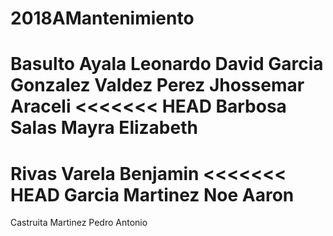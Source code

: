 # 2018AMantenimiento
Basulto Ayala Leonardo
David Garcia Gonzalez
Valdez Perez Jhossemar Araceli 
<<<<<<< HEAD
Barbosa Salas Mayra Elizabeth
=======
Rivas Varela Benjamin
<<<<<<< HEAD
Garcia Martinez Noe Aaron
=======
Castruita Martinez Pedro Antonio

